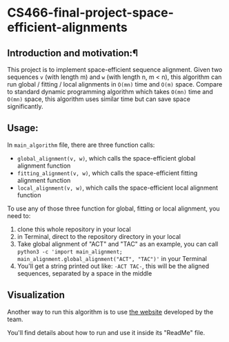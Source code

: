 # CS466-final-project-space-efficient-alignments

## Introduction and motivation:¶
This project is to implement space-efficient sequence alignment. Given two sequences `v` (with length m) and `w` (with length n, m < n), this algorithm can run global / fitting / local alignments in `O(mn)` time and `O(m)` space. Compare to standard dynamic programming algorithm which takes `O(mn)` time and `O(mn)` space, this algorithm uses similar time but can save space significantly.

## Usage:
In `main_algorithm` file, there are three function calls:
- `global_alignment(v, w)`, which calls the space-efficient global alignment function
- `fitting_alignment(v, w)`, which calls the space-efficient fitting alignment function
- `local_alignment(v, w)`, which calls the space-efficient local alignment function

To use any of those three function for global, fitting or local alignment, you need to:
1. clone this whole repository in your local
2. in Terminal, direct to the repository directory in your local
3. Take global alignment of "ACT" and "TAC" as an example, you can call `python3 -c 'import main_alignment; main_alignment.global_alignment("ACT", "TAC")'` in your Terminal
4. You'll get a string printed out like: `-ACT TAC-`, this will be the aligned sequences, separated by a space in the middle

## Visualization
Another way to run this algorithm is to use [the website](https://github.com/yuehaoshi/SpaceEfficientAlignmentWeb) developed by the team.  

You'll find details about how to run and use it inside its "ReadMe" file.
